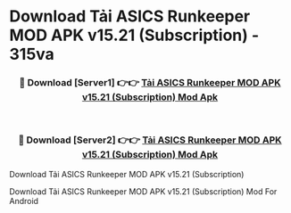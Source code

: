 # Download Tải ASICS Runkeeper MOD APK v15.21 (Subscription) - 315va


<div align="center">
<h3>🔴 Download [Server1] 👉👉 <a href="https://apk-comot.site?title=Tải_ASICS_Runkeeper_MOD_APK_v15.21_(Subscription)">Tải ASICS Runkeeper MOD APK v15.21 (Subscription) Mod Apk</a></h3><br>
<h3>🔴 Download [Server2] 👉👉 <a href="https://apk-comot.site?title=Tải_ASICS_Runkeeper_MOD_APK_v15.21_(Subscription)">Tải ASICS Runkeeper MOD APK v15.21 (Subscription) Mod Apk</a></h3>
</div>



Download Tải ASICS Runkeeper MOD APK v15.21 (Subscription) 

Download Tải ASICS Runkeeper MOD APK v15.21 (Subscription) Mod For Android